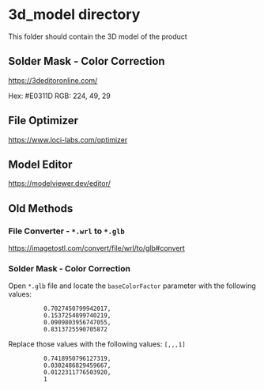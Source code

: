 3d_model directory
====================
This folder should contain the 3D model of the product

## Solder Mask - Color Correction
https://3deditoronline.com/

Hex: #E0311D
RGB: 224, 49, 29

## File Optimizer
https://www.loci-labs.com/optimizer

## Model Editor
https://modelviewer.dev/editor/



## Old Methods

### File Converter - `*.wrl` to `*.glb`
https://imagetostl.com/convert/file/wrl/to/glb#convert

### Solder Mask - Color Correction
Open `*.glb` file and locate the `baseColorFactor` parameter with the following values:
```
          0.7027450799942017,
          0.1537254899740219,
          0.0909803956747055,
          0.8313725590705872
```
Replace those values with the following values: `[,,,1]`
```
          0.7418950796127319,
          0.0302486829459667,
          0.0122311776503920,
          1
```
